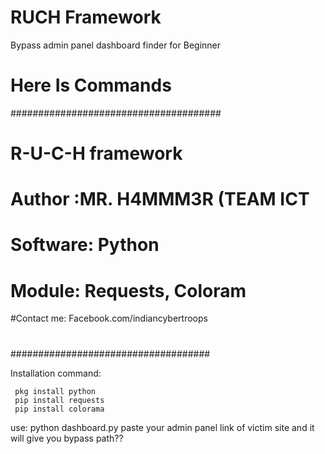 # RUCH Framework
Bypass admin panel dashboard finder for Beginner 

# Here Is Commands 
######################################																			 
#					R-U-C-H framework 					         	
#	Author :MR. H4MMM3R (TEAM ICT		             
#	Software: Python 							                    	
#	Module: Requests, Coloram					          	
#Contact me: Facebook.com/indiancybertroops	
# 																		         	
####################################

Installation command:
	
	 pkg install python
	 pip install requests
	 pip install colorama 
use: python dashboard.py
paste your admin panel link of victim site and it will give you bypass path?? 
